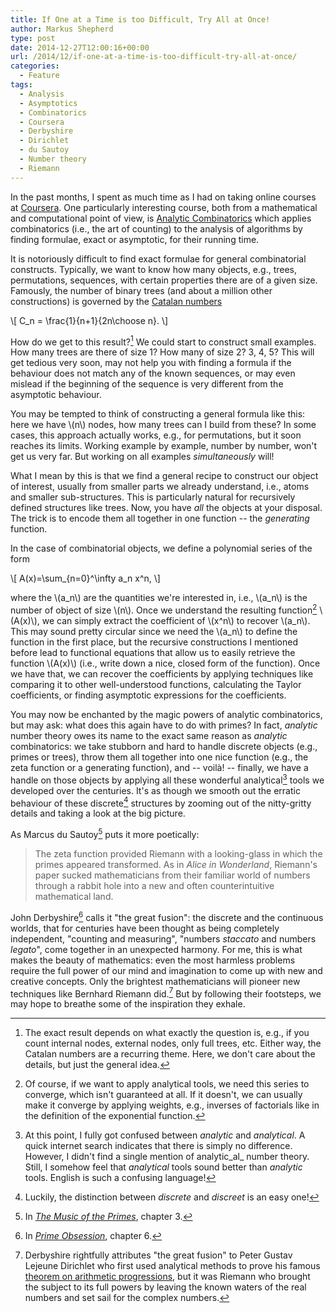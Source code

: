 ```yaml
---
title: If One at a Time is too Difficult, Try All at Once!
author: Markus Shepherd
type: post
date: 2014-12-27T12:00:16+00:00
url: /2014/12/if-one-at-a-time-is-too-difficult-try-all-at-once/
categories:
  - Feature
tags:
  - Analysis
  - Asymptotics
  - Combinatorics
  - Coursera
  - Derbyshire
  - Dirichlet
  - du Sautoy
  - Number theory
  - Riemann
---
```


In the past months, I spent as much time as I had on taking online courses at [Coursera](https://www.coursera.org/). One particularly interesting course, both from a mathematical and computational point of view, is [Analytic Combinatorics](https://www.coursera.org/course/ac) which applies combinatorics (i.e., the art of counting) to the analysis of algorithms by finding formulae, exact or asymptotic, for their running time.

It is notoriously difficult to find exact formulae for general combinatorial constructs. Typically, we want to know how many objects, e.g., trees, permutations, sequences, with certain properties there are of a given size. Famously, the number of binary trees (and about a million other constructions) is governed by the [Catalan numbers](https://en.wikipedia.org/wiki/Catalan_number)

\\[ C_n = \frac{1}{n+1}{2n\choose n}. \\]

<!-- more -->

How do we get to this result?[^catalan] We could start to construct small examples. How many trees are there of size 1? How many of size 2? 3, 4, 5? This will get tedious very soon, may not help you with finding a formula if the behaviour does not match any of the known sequences, or may even mislead if the beginning of the sequence is very different from the asymptotic behaviour.

You may be tempted to think of constructing a general formula like this: here we have \\(n\\) nodes, how many trees can I build from these? In some cases, this approach actually works, e.g., for permutations, but it soon reaches its limits. Working example by example, number by number, won't get us very far. But working on all examples _simultaneously_ will!

What I mean by this is that we find a general recipe to construct our object of interest, usually from smaller parts we already understand, i.e., atoms and smaller sub-structures. This is particularly natural for recursively defined structures like trees. Now, you have _all_ the objects at your disposal. The trick is to encode them all together in one function -- the _generating_ function.

In the case of combinatorial objects, we define a polynomial series of the form

\\[ A(x)=\sum_{n=0}^\infty a_n x^n, \\]

where the \\(a_n\\) are the quantities we're interested in, i.e., \\(a_n\\) is the number of object of size \\(n\\). Once we understand the resulting function[^convergence] \\(A(x)\\), we can simply extract the coefficient of \\(x^n\\) to recover \\(a_n\\). This may sound pretty circular since we need the \\(a_n\\) to define the function in the first place, but the recursive constructions I mentioned before lead to functional equations that allow us to easily retrieve the function \\(A(x)\\) (i.e., write down a nice, closed form of the function). Once we have that, we can recover the coefficients by applying techniques like comparing it to other well-understood functions, calculating the Taylor coefficients, or finding asymptotic expressions for the coefficients.

You may now be enchanted by the magic powers of analytic combinatorics, but may ask: what does this again have to do with primes? In fact, _analytic_ number theory owes its name to the exact same reason as _analytic_ combinatorics: we take stubborn and hard to handle discrete objects (e.g., primes or trees), throw them all together into one nice function (e.g., the zeta function or a generating function), and -- voilà! -- finally, we have a handle on those objects by applying all these wonderful analytical[^analytical] tools we developed over the centuries. It's as though we smooth out the erratic behaviour of these discrete[^discrete] structures by zooming out of the nitty-gritty details and taking a look at the big picture.

As Marcus du Sautoy[^sautoy] puts it more poetically:

> The zeta function provided Riemann with a looking-glass in which the primes appeared transformed. As in _Alice in Wonderland_, Riemann's paper sucked mathematicians from their familiar world of numbers through a rabbit hole into a new and often counterintuitive mathematical land.

John Derbyshire[^derbyshire] calls it "the great fusion": the discrete and the continuous worlds, that for centuries have been thought as being completely independent, "counting and measuring", "numbers _staccato_ and numbers _legato_", come together in an unexpected harmony. For me, this is what makes the beauty of mathematics: even the most harmless problems require the full power of our mind and imagination to come up with new and creative concepts. Only the brightest mathematicians will pioneer new techniques like Bernhard Riemann did.[^fusion] But by following their footsteps, we may hope to breathe some of the inspiration they exhale.

[^catalan]: The exact result depends on what exactly the question is, e.g., if you count internal nodes, external nodes, only full trees, etc. Either way, the Catalan numbers are a recurring theme. Here, we don't care about the details, but just the general idea.
[^convergence]: Of course, if we want to apply analytical tools, we need this series to converge, which isn't guaranteed at all. If it doesn't, we can usually make it converge by applying weights, e.g., inverses of factorials like in the definition of the exponential function.
[^analytical]: At this point, I fully got confused between _analytic_ and _analytical_. A quick internet search indicates that there is simply no difference. However, I didn't find a single mention of analytic_al_ number theory. Still, I somehow feel that _analytical_ tools sound better than _analytic_ tools. English is such a confusing language!
[^discrete]: Luckily, the distinction between _discrete_ and _discreet_ is an easy one!
[^sautoy]: In [_The Music of the Primes_](https://www.amazon.co.uk/gp/product/1841155802/ref=as_li_tf_tl?ie=UTF8&camp=1634&creative=6738&creativeASIN=1841155802&linkCode=as2&tag=riemannhypo-21), chapter 3.
[^derbyshire]: In [_Prime Obsession_](https://www.amazon.co.uk/gp/product/0452285259/ref=as_li_tf_tl?ie=UTF8&camp=1634&creative=6738&creativeASIN=0452285259&linkCode=as2&tag=riemannhypo-21), chapter 6.
[^fusion]: Derbyshire rightfully attributes "the great fusion" to Peter Gustav Lejeune Dirichlet who first used analytical methods to prove his famous [theorem on arithmetic progressions](https://en.wikipedia.org/wiki/Dirichlet%27s_theorem_on_arithmetic_progressions), but it was Riemann who brought the subject to its full powers by leaving the known waters of the real numbers and set sail for the complex numbers.
